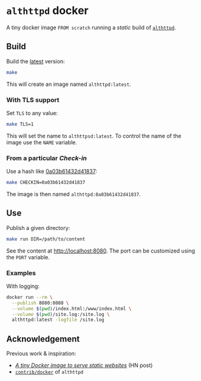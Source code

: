 # `althttpd` docker

A tiny docker image `FROM scratch` running a _static_ build of [`althttpd`](https://sqlite.org/althttpd).

## Build

Build the [latest](https://sqlite.org/althttpd/info?name=trunk) version:

```bash
make
```

This will create an image named `althttpd:latest`.

### With TLS support

Set `TLS` to any value:

```bash
make TLS=1
```

This will set the name to `althttpsd:latest`.
To control the name of the image use the `NAME` variable.

### From a particular _Check-in_

Use a hash like [0a03b61432d41837](https://sqlite.org/althttpd/info/0a03b61432d41837):

```bash
make CHECKIN=0a03b61432d41837
```

The image is then named `althttpd:0a03b61432d41837`.

## Use

Publish a given directory:

```bash
make run DIR=/path/to/content
```

See the content at [http://localhost:8080](http://localhost:8080).
The port can be customized using the `PORT` variable.

### Examples

With logging:

```bash
docker run --rm \
  --publish 8080:8080 \
  --volume $(pwd)/index.html:/www/index.html \
  --volume $(pwd)/site.log:/site.log \
  althttpd:latest -logfile /site.log
```

## Acknowledgement

Previous work & inspiration:

- [_A tiny Docker image to serve static websites_](https://news.ycombinator.com/item?id=31003395) (HN post)
- [`contrib/docker`](https://sqlite.org/althttpd/dir?ci=tip&name=contrib/docker) of `althttpd`
